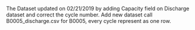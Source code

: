 The Dataset updated on 02/21/2019 by adding Capacity field on Discharge dataset and correct the cycle number.
Add new dataset call B0005_discharge.csv for B0005, every cycle represent as one row.
